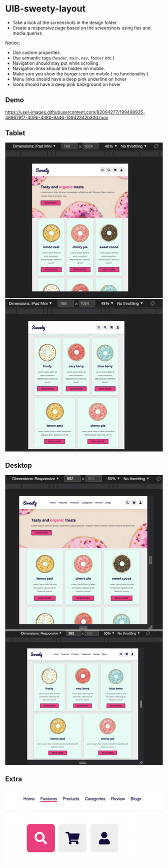 # UIB-sweety-layout

- Take a look at the screenshots in the design folder
- Create a responsive page based on the screenshots using flex and media queries

Notice: 
- Use custom properties
- Use semantic tags (`header`, `main`, `nav`, `footer` etc.)
- Navigation should stay put while scrolling. 
- Navigation links should be hidden on mobile. 
- Make sure you show the burger icon on mobile ( no functionality ). 
- Menu links should have a deep pink underline on hover
- Icons should have a deep pink background on hover


## Demo
https://user-images.githubusercontent.com/82094277/199498935-489679f7-409b-4380-9a46-14942342b30d.mov


## Tablet
![tablet](designs/tablet.png)
![tablet2](designs/tablet2.png)

## Desktop
![desktop](designs/desk.png)
![desktop2](designs/desk2.png)

## Extra
![menu](designs/menu.png)
![icons](designs/icons.png)